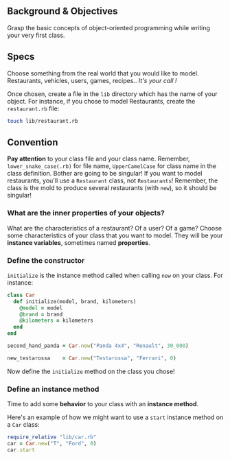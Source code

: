 ## Background & Objectives

Grasp the basic concepts of object-oriented programming while writing your very first class.

## Specs

Choose something from the real world that you would like to model. Restaurants, vehicles, users, games, recipes.. *It's your call !*

Once chosen, create a file in the `lib` directory which has the name of your object.
For instance, if you chose to model Restaurants, create the `restaurant.rb` file:

```bash
touch lib/restaurant.rb
```

## Convention

**Pay attention** to your class file and your class name. Remember, `lower_snake_case(.rb)` for file name,
`UpperCamelCase` for class name in the class definition. Bother are going to be singular! If you want to model restaurants, you'll use a `Restaurant` class, not `Restaurants`! Remember, the class is the mold to produce
several restaurants (with `new`), so it should be singular!

### What are the inner properties of your objects?

What are the characteristics of a restaurant? Of a user? Of a game?
Choose some characteristics of your class that you want to model. They will be your **instance variables**, sometimes named **properties**.

### Define the constructor

`initialize` is the instance method called when calling `new` on your class. For instance:

```ruby
class Car
  def initialize(model, brand, kilometers)
    @model = model
    @brand = brand
    @kilometers = kilometers
  end
end

second_hand_panda = Car.new("Panda 4x4", "Renault", 30_000)

new_testarossa    = Car.new("Testarossa", "Ferrari", 0)
```

Now define the `initialize` method on the class you chose!

### Define an instance method

Time to add some **behavior** to your class with an **instance method**.

Here's an example of how we might want to use a `start` instance method on a `Car` class:

```ruby
require_relative "lib/car.rb"
car = Car.new("T", "Ford", 0)
car.start
```

